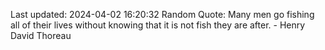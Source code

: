 Last updated: 2024-04-02 16:20:32
Random Quote: Many men go fishing all of their lives without knowing that it is not fish they are after. - Henry David Thoreau